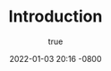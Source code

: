 ---
title: Introduction
author:
  name: Andrew Zheng
  link: https://github.com/aheze
date: 2022-01-03 20:16 -0800
categories: [Blogging, Category]
tags: [favicon]
---